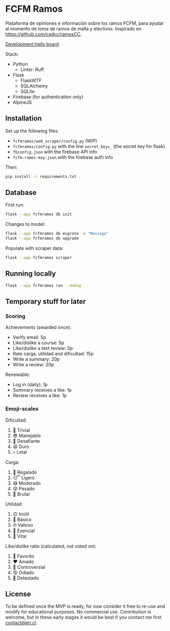 # FCFM Ramos

Plataforma de opiniones e información sobre los ramos FCFM, para ayudar al momento de toma de ramos de malla y electivos. Inspirado en <https://github.com/cadcc/ramosCC>.

[Development trello board](https://trello.com/b/PSyFevmn/ramos-fcfm)

Stack:

- Python
  - Linter: Ruff
- Flask
  - FlaskWTF
  - SQLAlchemy
  - SQLite
- Firebase (for authentication only)
- AlpineJS

## Installation

Set up the following files:

- `fcfmramos/web_scraper/config.py` (WIP)
- `fcfmramos/config.py` with the line `secret_key=_` (the secret key for flask)
- `fbconfig.json` with the firebase API info
- `fcfm-ramos-key.json` with the firebase auth info

Then:

```bash
pip install -r requirements.txt
```

## Database

First run:

```bash
flask --app fcfmramos db init
```

Changes to model:

```bash
flask --app fcfmramos db migrate -m "Message"
flask --app fcfmramos db upgrade
```

Populate with scraper data:

```bash
flask --app fcfmramos scraper
```

## Running locally

```bash
flask --app fcfmramos run --debug
```

## Temporary stuff for later

### Scoring

Achievements (awarded once):

- Verify email: 5p
- Like/dislike a course: 5p
- Like/dislike a text review: 5p
- Rate carga, utilidad and dificultad: 15p
- Write a summary: 20p
- Write a review: 20p

Renewable:

- Log in (daily): 1p
- Summary receives a like: 1p
- Review receives a like: 1p

### Emoji-scales

Dificultad:

1. 🥱 Trivial
2. 😎 Manejable
3. 😬 Desafiante
4. 😫 Duro
5. 💀 Letal

Carga:

1. 🎁 Regalado
2. 😴 Ligero
3. 😅 Moderado
4. 😰 Pesado
5. 🥵 Brutal

Utilidad:

1. 🙃 Inútil
2. 🙂 Básico
3. 🤓 Valioso
4. 🧠 Esencial
5. 🤩 Vital

Like/dislike ratio (calculated, not voted on):

1. 💖 Favorito
2. ❤ Amado
3. 🤔 Controversial
4. 😡 Odiado
5. 👿 Detestado

## License

To be defined once the MVP is ready, for now consider it free to re-use and modify for educational purposes. No commercial use. Contribution is welcome, but in these early stages it would be best if you contact me first <contact@eri.cl>.
